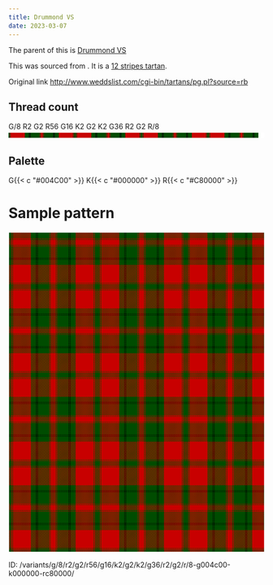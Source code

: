```yaml
---
title: Drummond VS
date: 2023-03-07
---
```

The parent of this is [Drummond VS](/tartans/g/8/r2/g2/r56/g16/k2/g2/k2/g36/r2/g2/r/8/)


This was sourced from <no value>.  It is a [12 stripes tartan](/stripes/stripes12/).

Original link http://www.weddslist.com/cgi-bin/tartans/pg.pl?source=rb

## Thread count
G/8 R2 G2 R56 G16 K2 G2 K2 G36 R2 G2 R/8
![Sett](sett.png)

## Palette
G{{< c "#004C00" >}} K{{< c "#000000" >}} R{{< c "#C80000" >}}

# Sample pattern

![Tartan detail](tartan.png "G/8 R2 G2 R56 G16 K2 G2 K2 G36 R2 G2 R/8 tartan")

ID: /variants/g/8/r2/g2/r56/g16/k2/g2/k2/g36/r2/g2/r/8-g004c00-k000000-rc80000/